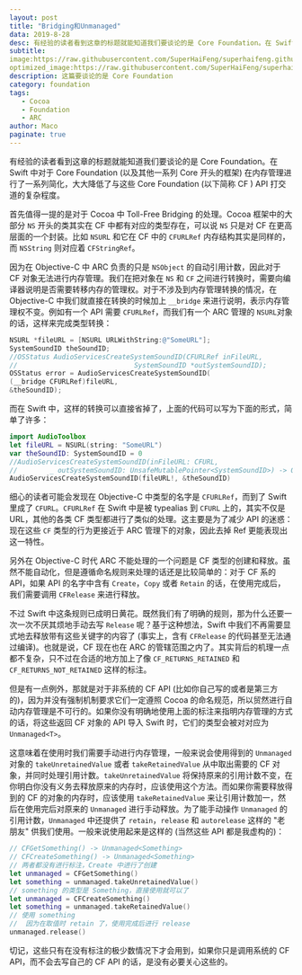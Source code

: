 ```yaml
---
layout: post
title: "Bridging和Unmanaged"
data: 2019-8-28
desc: 有经验的读者看到这章的标题就能知道我们要谈论的是 Core Foundation。在 Swift 中对于 Core Foundation 
subtitle: 
image:https://raw.githubusercontent.com/SuperHaiFeng/superhaifeng.github.io/master/assets/TitleImg/foundation.jpg
optimized_image:https://raw.githubusercontent.com/SuperHaiFeng/superhaifeng.github.io/master/assets/TitleImg/foundation.jpg
description: 这篇要谈论的是 Core Foundation
category: foundation
tags:
   - Cocoa
   - Foundation
   - ARC
author: Maco
paginate: true
---
```



有经验的读者看到这章的标题就能知道我们要谈论的是 Core Foundation。在 Swift 中对于 Core Foundation (以及其他一系列 Core 开头的框架) 在内存管理进行了一系列简化，大大降低了与这些 Core Foundation (以下简称 CF ) API 打交道的复杂程度。

首先值得一提的是对于 Cocoa 中 Toll-Free Bridging 的处理。Cocoa 框架中的大部分 `NS` 开头的类其实在 CF 中都有对应的类型存在，可以说 `NS` 只是对 CF 在更高层面的一个封装。比如 `NSURL` 和它在 CF 中的 `CFURLRef` 内存结构其实是同样的，而 `NSString` 则对应着 `CFStringRef`。

因为在 Objective-C 中 ARC 负责的只是 `NSObject` 的自动引用计数，因此对于 CF 对象无法进行内存管理。我们在把对象在 `NS` 和 `CF` 之间进行转换时，需要向编译器说明是否需要转移内存的管理权。对于不涉及到内存管理转换的情况，在 Objective-C 中我们就直接在转换的时候加上 `__bridge` 来进行说明，表示内存管理权不变。例如有一个 API 需要 `CFURLRef`，而我们有一个 ARC 管理的 `NSURL`对象的话，这样来完成类型转换：

```objective-c
NSURL *fileURL = [NSURL URLWithString:@"SomeURL"];
SystemSoundID theSoundID;
//OSStatus AudioServicesCreateSystemSoundID(CFURLRef inFileURL,
//                             SystemSoundID *outSystemSoundID);
OSStatus error = AudioServicesCreateSystemSoundID(
(__bridge CFURLRef)fileURL,
&theSoundID);
```

而在 Swift 中，这样的转换可以直接省掉了，上面的代码可以写为下面的形式，简单了许多：

```swift
import AudioToolbox
let fileURL = NSURL(string: "SomeURL")
var theSoundID: SystemSoundID = 0
//AudioServicesCreateSystemSoundID(inFileURL: CFURL,
//        _ outSystemSoundID: UnsafeMutablePointer<SystemSoundID>) -> OSStatus
AudioServicesCreateSystemSoundID(fileURL!, &theSoundID)
```

细心的读者可能会发现在 Objective-C 中类型的名字是 `CFURLRef`，而到了 Swift 里成了 `CFURL`。`CFURLRef` 在 Swift 中是被 typealias 到 `CFURL` 上的，其实不仅是 URL，其他的各类 CF 类型都进行了类似的处理。这主要是为了减少 API 的迷惑：现在这些 `CF` 类型的行为更接近于 ARC 管理下的对象，因此去掉 Ref 更能表现出这一特性。

另外在 Objective-C 时代 ARC 不能处理的一个问题是 CF 类型的创建和释放。虽然不能自动化，但是遵循命名规则来处理的话还是比较简单的：对于 CF 系的 API，如果 API 的名字中含有 `Create`，`Copy` 或者 `Retain` 的话，在使用完成后，我们需要调用 `CFRelease` 来进行释放。

不过 Swift 中这条规则已成明日黄花。既然我们有了明确的规则，那为什么还要一次一次不厌其烦地手动去写 `Release` 呢？基于这种想法，Swift 中我们不再需要显式地去释放带有这些关键字的内容了 (事实上，含有 `CFRelease` 的代码甚至无法通过编译)。也就是说，CF 现在也在 ARC 的管辖范围之内了。其实背后的机理一点都不复杂，只不过在合适的地方加上了像 `CF_RETURNS_RETAINED` 和 `CF_RETURNS_NOT_RETAINED` 这样的标注。

但是有一点例外，那就是对于非系统的 CF API (比如你自己写的或者是第三方的)，因为并没有强制机制要求它们一定遵照 Cocoa 的命名规范，所以贸然进行自动内存管理是不可行的。如果你没有明确地使用上面的标注来指明内存管理的方式的话，将这些返回 CF 对象的 API 导入 Swift 时，它们的类型会被对对应为 `Unmanaged<T>`。

这意味着在使用时我们需要手动进行内存管理，一般来说会使用得到的 `Unmanaged` 对象的 `takeUnretainedValue` 或者 `takeRetainedValue` 从中取出需要的 CF 对象，并同时处理引用计数。`takeUnretainedValue` 将保持原来的引用计数不变，在你明白你没有义务去释放原来的内存时，应该使用这个方法。而如果你需要释放得到的 CF 的对象的内存时，应该使用 `takeRetainedValue` 来让引用计数加一，然后在使用完后对原来的 `Unmanaged` 进行手动释放。为了能手动操作 `Unmanaged` 的引用计数，`Unmanaged` 中还提供了 `retain`，`release` 和 `autorelease` 这样的 "老朋友" 供我们使用。一般来说使用起来是这样的 (当然这些 API 都是我虚构的)：

```swift
// CFGetSomething() -> Unmanaged<Something>
// CFCreateSomething() -> Unmanaged<Something>
// 两者都没有进行标注，Create 中进行了创建
let unmanaged = CFGetSomething()
let something = unmanaged.takeUnretainedValue()
// something 的类型是 Something，直接使用就可以了
let unmanaged = CFCreateSomething()
let something = unmanaged.takeRetainedValue()
// 使用 something
//  因为在取值时 retain 了，使用完成后进行 release
unmanaged.release()
```

切记，这些只有在没有标注的极少数情况下才会用到，如果你只是调用系统的 CF API，而不会去写自己的 CF API 的话，是没有必要关心这些的。